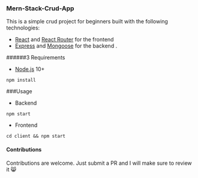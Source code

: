 ### Mern-Stack-Crud-App

This is a simple crud project for beginners built with the following technologies:
- [React](https://facebook.github.io/react/) and [React Router](https://reacttraining.com/react-router/) for the frontend
- [Express](http://expressjs.com/) and [Mongoose](http://mongoosejs.com/) for the backend .

 ######3 Requirements

- [Node.js](https://nodejs.org/en/) 10+

```shell
npm install
```


###Usage

- Backend
```shell
npm start
```

- Frontend
```shell
cd client && npm start
```

#### Contributions
Contributions are welcome. Just submit a PR and I will make sure to review it 😸
